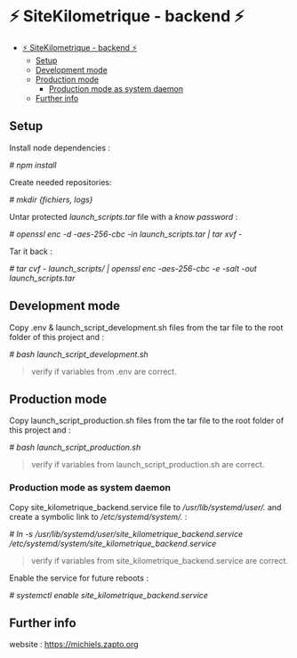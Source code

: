 # ⚡️ SiteKilometrique - backend ⚡️

- [⚡️ SiteKilometrique - backend ⚡️](#️-sitekilometrique---backend-️)
  - [Setup](#setup)
  - [Development mode](#development-mode)
  - [Production mode](#production-mode)
    - [Production mode as system daemon](#production-mode-as-system-daemon)
  - [Further info](#further-info)

## Setup

Install node dependencies :

*\# npm install*

Create needed repositories:

*\# mkdir {fichiers, logs}*

Untar protected *launch_scripts.tar* file with a *know password* :

*\# openssl enc -d -aes-256-cbc -in launch_scripts.tar | tar xvf -*

Tar it back :

*\# tar cvf - launch_scripts/ | openssl enc -aes-256-cbc -e -salt -out launch_scripts.tar*

## Development mode

Copy .env & launch_script_development.sh files from the tar file to the root folder of this project and :

*\# bash launch_script_development.sh*

> verify if variables from .env are correct.

## Production mode

Copy launch_script_production.sh files from the tar file to the root folder of this project and :

*\# bash launch_script_production.sh*

> verify if variables from launch_script_production.sh are correct.

### Production mode as system daemon

Copy site_kilometrique_backend.service file to */usr/lib/systemd/user/.* and create a symbolic link to */etc/systemd/system/.* :

*\# ln -s /usr/lib/systemd/user/site_kilometrique_backend.service /etc/systemd/system/site_kilometrique_backend.service*

> verify if variables from site_kilometrique_backend.service are correct.

Enable the service for future reboots :

*\# systemctl enable site_kilometrique_backend.service*

## Further info

website : https://michiels.zapto.org

